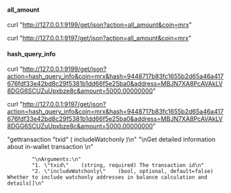 
#### all_amount
curl "http://127.0.0.1:9199/get/json?action=all_amount&coin=mrx"


curl "http://127.0.0.1:9197/get/json?action=all_amount&coin=mrx"

####  hash_query_info


curl "http://127.0.0.1:9199/get/json?action=hash_query_info&coin=mrx&hash=9448717b83fc1655b2d65a46a417676fdf33e42bd8c29f5381b1dd66f5e25ba0&address=MBJN7XA8PcAVAkLV8DGG6SCUZuUpxbze8c&amount=5000.00000000"

curl "http://127.0.0.1:9197/get/json?action=hash_query_info&coin=mrx&hash=9448717b83fc1655b2d65a46a417676fdf33e42bd8c29f5381b1dd66f5e25ba0&address=MBJN7XA8PcAVAkLV8DGG6SCUZuUpxbze8c&amount=5000.00000000"



 "gettransaction \"txid\" ( includeWatchonly )\n"
            "\nGet detailed information about in-wallet transaction <txid>\n"

            "\nArguments:\n"
            "1. \"txid\"    (string, required) The transaction id\n"
            "2. \"includeWatchonly\"    (bool, optional, default=false) Whether to include watchonly addresses in balance calculation and details[]\n"